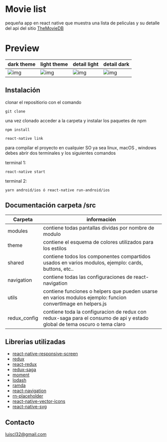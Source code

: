 # Movie list

pequeña app en react native que muestra una lista de peliculas y su detalle del api del sitio
[TheMovieDB](https://www.themoviedb.org/settings/api)

# Preview

| dark theme                              | light theme                             | detail light                            | detail dark                             |
| --------------------------------------- | --------------------------------------- | --------------------------------------- | --------------------------------------- |
| ![img](https://i.imgur.com/atLgmPz.jpg) | ![img](https://i.imgur.com/9ClTNY2.jpg) | ![img](https://i.imgur.com/vPXyDUY.jpg) | ![img](https://i.imgur.com/aNdy93M.jpg) |

## Instalación

clonar el repositiorio con el comando

`git clone`

una vez clonado acceder a la carpeta y instalar los paquetes de npm

`npm install`

`react-native link`

para compilar el proyecto en cualquier SO ya sea linux, macOS , windows debes abrir dos terminales y los siguientes comandos

terminal 1:

`react-native start`

terminal 2:

`yarn android/ios ó react-native run-android/ios`

## Documentación carpeta /src

| Carpeta      | información                                                                                                               |
| ------------ | ------------------------------------------------------------------------------------------------------------------------- |
| modules      | contiene todas pantallas dividas por nombre de modulo                                                                     |
| theme        | contiene el esquema de colores utilizados para los estilos                                                                |
| shared       | contiene todos los componentes compartidos usados en varios modulos, ejemplo: cards, buttons, etc..                       |
| navigation   | contiene todas las configuraciones de react-navigation                                                                    |
| utils        | contiene funciones o helpers que pueden usarse en varios modulos ejemplo: funcion convertImage en helpers.js              |
| redux_config | contiene toda la configuracion de redux con redux-saga para el consumo de api y estado global de tema oscuro o tema claro |

## Librerias utilizadas

- [react-native-responsive-screen](https://github.com/marudy/react-native-responsive-screen#readme)
- [redux](https://es.redux.js.org/)
- [react-redux](https://es.redux.js.org/)
- [redux-saga](https://redux-saga.js.org/)
- [moment](https://momentjs.com/)
- [lodash](https://lodash.com/)
- [ramda](https://ramdajs.com/)
- [react-navigation](https://reactnavigation.org/)
- [rn-placeholder](https://github.com/mfrachet/rn-placeholder)
- [react-native-vector-icons](https://github.com/oblador/react-native-vector-icons)
- [react-native-svg](https://github.com/react-native-svg/react-native-svg)

## Contacto

[luiscl32@gmail.com]()
